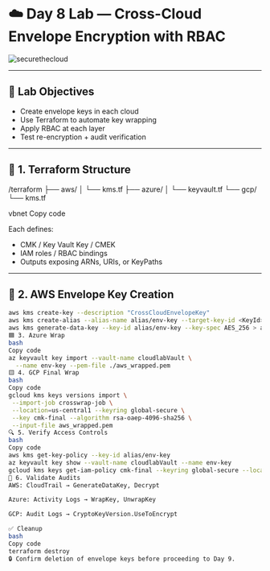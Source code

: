 # ☁️ Day 8 Lab — Cross-Cloud Envelope Encryption with RBAC

![securethecloud](https://github.com/user-attachments/assets/0ce41038-66c2-4146-a1ab-674790ecf941)

---

## 🧪 Lab Objectives
- Create envelope keys in each cloud
- Use Terraform to automate key wrapping
- Apply RBAC at each layer
- Test re-encryption + audit verification

---

## 🔧 1. Terraform Structure
/terraform
├── aws/
│ └── kms.tf
├── azure/
│ └── keyvault.tf
└── gcp/
└── kms.tf

vbnet
Copy code

Each defines:
- CMK / Key Vault Key / CMEK  
- IAM roles / RBAC bindings  
- Outputs exposing ARNs, URIs, or KeyPaths

---

## 🧱 2. AWS Envelope Key Creation
```bash
aws kms create-key --description "CrossCloudEnvelopeKey"
aws kms create-alias --alias-name alias/env-key --target-key-id <KeyId>
aws kms generate-data-key --key-id alias/env-key --key-spec AES_256 > aws_key.json
🟦 3. Azure Wrap
bash
Copy code
az keyvault key import --vault-name cloudlabVault \
  --name env-key --pem-file ./aws_wrapped.pem
🟨 4. GCP Final Wrap
bash
Copy code
gcloud kms keys versions import \
 --import-job crosswrap-job \
 --location=us-central1 --keyring global-secure \
 --key cmk-final --algorithm rsa-oaep-4096-sha256 \
 --input-file aws_wrapped.pem
🔍 5. Verify Access Controls
bash
Copy code
aws kms get-key-policy --key-id alias/env-key
az keyvault key show --vault-name cloudlabVault --name env-key
gcloud kms keys get-iam-policy cmk-final --keyring global-secure --location=us-central1
📜 6. Validate Audits
AWS: CloudTrail → GenerateDataKey, Decrypt

Azure: Activity Logs → WrapKey, UnwrapKey

GCP: Audit Logs → CryptoKeyVersion.UseToEncrypt

✅ Cleanup
bash
Copy code
terraform destroy
🔒 Confirm deletion of envelope keys before proceeding to Day 9.
